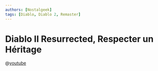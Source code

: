 ```yaml
---
authors: [Nostalgeek]
tags: [Diablo, Diablo 2, Remaster]
---
```


# Diablo II Resurrected, Respecter un Héritage

@[youtube](https://www.youtube.com/watch?v=0INJ5gZauOE)
